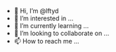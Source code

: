 - 👋 Hi, I’m @lftyd
- 👀 I’m interested in ...
- 🌱 I’m currently learning ...
- 💞️ I’m looking to collaborate on ...
- 📫 How to reach me ...

<!---
lftyd/lftyd is a ✨ special ✨ repository because its `README.md` (this file) appears on your GitHub profile.
You can click the Preview link to take a look at your changes.
--->
